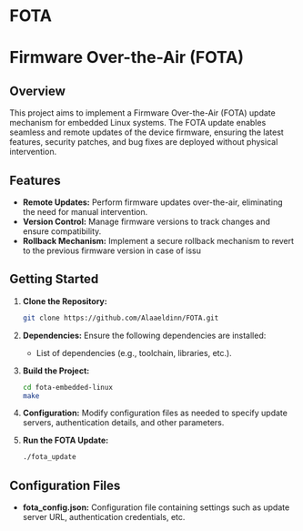 # FOTA

# Firmware Over-the-Air (FOTA)

## Overview

This project aims to implement a Firmware Over-the-Air (FOTA) update mechanism for embedded Linux systems. The FOTA update enables seamless and remote updates of the device firmware, ensuring the latest features, security patches, and bug fixes are deployed without physical intervention.

## Features

- **Remote Updates:** Perform firmware updates over-the-air, eliminating the need for manual intervention.
- **Version Control:** Manage firmware versions to track changes and ensure compatibility.
- **Rollback Mechanism:** Implement a secure rollback mechanism to revert to the previous firmware version in case of issu

## Getting Started

1. **Clone the Repository:**
    ```bash
    git clone https://github.com/Alaaeldinn/FOTA.git
    ```

2. **Dependencies:**
    Ensure the following dependencies are installed:
    - List of dependencies (e.g., toolchain, libraries, etc.).

3. **Build the Project:**
    ```bash
    cd fota-embedded-linux
    make
    ```

4. **Configuration:**
    Modify configuration files as needed to specify update servers, authentication details, and other parameters.

5. **Run the FOTA Update:**
    ```bash
    ./fota_update
    ```

## Configuration Files

- **fota_config.json:** Configuration file containing settings such as update server URL, authentication credentials, etc.
